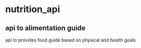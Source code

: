 # nutrition_api

## api to alimentation guide

api to provides food guide based on physical and health goals
